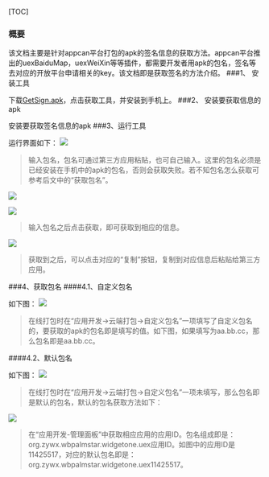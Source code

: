 ﻿[TOC]
### 概要

该文档主要是针对appcan平台打包的apk的签名信息的获取方法。appcan平台推出的uexBaiduMap，uexWeiXin等等插件，都需要开发者用apk的包名，签名等去对应的开放平台申请相关的key。该文档即是获取签名的方法介绍。
###1、 安装工具

下载[GetSign.apk](http://pan.baidu.com/s/1gdD3LYF)，点击获取工具，并安装到手机上。
###2、 安装要获取信息的apk

安装要获取签名信息的apk
###3、运行工具

运行界面如下：
![](http://i.imgur.com/ObA3kW9.png)
> 输入包名，包名可通过第三方应用粘贴，也可自己输入。这里的包名必须是已经安装在手机中的apk的包名，否则会获取失败。若不知包名怎么获取可参考后文中的“获取包名”。

![](http://i.imgur.com/BRrfVTZ.png)

![](http://i.imgur.com/Eg2yicD.png)

> 输入包名之后点击获取，即可获取到相应的信息。

![](http://i.imgur.com/68XSL4b.png)

> 获取到之后，可以点击对应的“复制”按钮，复制到对应信息后粘贴给第三方应用。

 ###4、获取包名
 ####4.1、自定义包名

如下图：
![](http://i.imgur.com/RYZUYLe.png)

> 在线打包时在“应用开发->云端打包->自定义包名”一项填写了自定义包名的，要获取的apk的包名即是填写的值。如下图，如果填写为aa.bb.cc，那么包名即是aa.bb.cc。

####4.2、默认包名

如下图：
![](http://i.imgur.com/rxvyaov.png)
> 在线打包时在“应用开发->云端打包->自定义包名”一项未填写，那么包名即是默认的包名，默认的包名获取方法如下：

![](http://i.imgur.com/iCLAVAV.png)

> 在“应用开发-管理面板”中获取相应应用的应用ID。包名组成即是：org.zywx.wbpalmstar.widgetone.uex应用ID。如图中的应用ID是11425517，对应的默认包名即是：org.zywx.wbpalmstar.widgetone.uex11425517。 